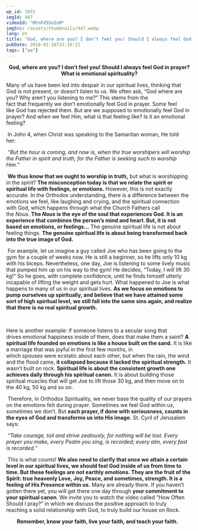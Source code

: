 ```yaml
---
wp_id: 1031
imgId: 447
videoId: "MtnFd5SoZuM"
imgSrc: /assets/thumbnails/447.webp
lang: en
title: "God, where are you? I don’t feel you! Should I always feel God in prayer? What is emotional spirituality?"
pubDate: 2018-01-16T23:16:21
tags: ["aa"]
---
```


<p style="text-align: center;"><strong>God, where are you? I don’t feel you! Should I always feel God in prayer? What is emotional spirituality?</strong></p>
<p>Many of us have been led into despair in our spiritual lives, thinking that God is not present, or doesn’t listen to us. We often ask, “God where are you? Why aren’t you listening to me?” This stems from the fact that frequently we don’t emotionally feel God in prayer. Some feel like God has rejected them. But are we supposed to emotionally feel God in prayer? And when we feel Him, what is that feeling like? Is it an emotional feeling? <span data-ccp-props="{&quot;335559731&quot;:720}"> </span></p>
<p><span data-ccp-props="{}"> </span>In John 4, when Christ was speaking to the Samaritan woman, He told her: <span data-ccp-props="{&quot;335559731&quot;:720}"> </span></p>
<p><span data-ccp-props="{}"> </span><i>“But the hour is coming, and now is, when the true worshipers will worship the Father in spirit and truth; for the Father is seeking such to worship Him.”</i> <span data-ccp-props="{}"> </span></p>
<p><span data-ccp-props="{}"> </span><b>W</b><b>e</b><b> thus</b><b> know that we ought to worship in truth,</b> but what is worshipping in the spirit? <b>The misconception today is that we relate the spirit or spiritual life with feelings, or emotions.</b> However, this is not exactly accurate. In the Orthodox understanding, there is a difference between the emotions we feel, like laughing and crying, and the spiritual connection with God, which happens through what the Church Fathers call the <i>Nous</i>. <b>The </b><b><i>Nous</i></b><b> is the eye of the soul that experiences God. It is an experience that combines the person’s mind and heart. But, it is not based on emotions, </b><b>or</b><b> feelings…</b> The genuine spiritual life is not about feeling things. <b>The genuine spiritual life is about being transformed back into the true image of God.</b> <span data-ccp-props="{}"> </span></p>
<p><span data-ccp-props="{}"> </span>For example, let us imagine a guy called Joe who has been going to the gym for a couple of weeks now. He is still a beginner, so he lifts only 10 kg with his biceps. Nevertheless, one day, Joe is listening to some lively music that pumped him up on his way to the gym! He decides, “Today, I will lift 30 kg!” So he goes, with complete confidence, until he finds himself utterly incapable of lifting the weight and gets hurt. What happened to Joe is what happens to many of us in our spiritual lives. <b>As </b><b>we</b><b> focus on emo</b><b>tions to pump our</b><b>selves up</b><b> spiritually, and believe that we</b><b> have attained some sort of high spiritual level, </b><b>we still </b><b>fall into the same sins again, and realize that there is no real spiritual growth. </b><span data-ccp-props="{&quot;335559731&quot;:720}"> </span></p>
<p><span data-ccp-props="{&quot;335559731&quot;:720}"> </span></p>
<p>Here is another example: if someone listens to a secular song that drives emotional happiness inside of them, does that make them a saint? <b>A spiritual life founded on emotions is like a house built on the sand.</b> It is like a marriage that was joyful in the first few months, in which spouses were ecstatic about each other, but when the rain, the wind and the flood came, <b>it collapsed because it lacked the spiritual strength.</b> It wasn’t built on rock. <b>Spiritual life is about the consistent growth one achieves daily through his spiritual canon.</b> It is about building those spiritual muscles that will get Joe to lift those 30 kg, and then move on to the 40 kg, 50 kg and so on. <span data-ccp-props="{&quot;335559731&quot;:720}"> </span></p>
<p><span data-ccp-props="{&quot;335559731&quot;:720}"> </span>Therefore, in Orthodox Spirituality, we never base the quality of our prayers on the emotions felt during prayer. Sometimes we feel God within us, sometimes we don’t. But <b>each prayer, if done with seriousness, counts in the eyes of God and transforms </b><b>us</b><b> into His image.</b> St. Cyril of Jerusalem says: <span data-ccp-props="{&quot;335559731&quot;:720}"> </span></p>
<p><span data-ccp-props="{}"> </span><i>“Take courage, toil and strive zealously, for nothing will be lost. Every prayer you make, every Psalm you sing, is recorded; every </i><i>alm</i><i>, every fast is recorded.”</i> <span data-ccp-props="{}"> </span></p>
<p><span data-ccp-props="{}"> </span>This is what counts! <b>We</b><b> also need to clarify that once we attain a certain level in our spiritual lives, we should feel God inside of us from time to time. But these feelings are not earthly emotions. They are the fruit of the Spirit: t</b><b>rue heavenly Love, Joy, Peace, and s</b><b>ometimes, strength. It is a feeling of His Presence within us.</b> Many are already there. If you haven’t gotten there yet, you will get there one day through <b>your commitment to your spiritual canon</b>. We invite you to watch the video called “How Often Should I pray?” in which we discuss the positive approach to truly reaching a solid relationship with God, to truly build our house on Rock. <span data-ccp-props="{}"> </span></p>
<p style="text-align: center;"><strong><span class="TextRun SCXW190690978" lang="EN-CA" xml:lang="EN-CA"><span class="NormalTextRun SCXW190690978">Remember, k</span></span><span class="TextRun SCXW190690978" lang="EN-CA" xml:lang="EN-CA"><span class="NormalTextRun SCXW190690978">now your faith, live your faith, and teach your faith.</span></span><span class="TextRun SCXW190690978" lang="EN-CA" xml:lang="EN-CA"><span class="NormalTextRun SCXW190690978"> </span></span><span class="TextRun SCXW190690978" lang="EN-CA" xml:lang="EN-CA"><span class="NormalTextRun SCXW190690978"> </span></span><span class="EOP SCXW190690978" data-ccp-props="{&quot;201341983&quot;:0,&quot;335559739&quot;:160,&quot;335559740&quot;:259}"> </span></strong></p>
<div class="addtoany_share_save_container addtoany_content_bottom"></div>
